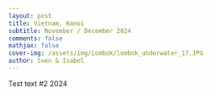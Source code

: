 ```yaml
---
layout: post
title: Vietnam, Hanoi
subtitle: November / December 2024
comments: false
mathjax: false
cover-img: /assets/img/Lombok/lombok_underwater_17.JPG
author: Sven & Isabel
---
```


Test text #2 2024
